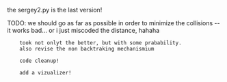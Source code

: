 the sergey2.py is the last version!

TODO:
        we should go as far as possible 
        in order to minimize the collisions -- it works bad... or 
                                               i just miscoded the distance, hahaha

        took not onlyt the better, but with some prabability.
        also revise the non backtraking mechanismium

        code cleanup!

        add a vizualizer!
      

